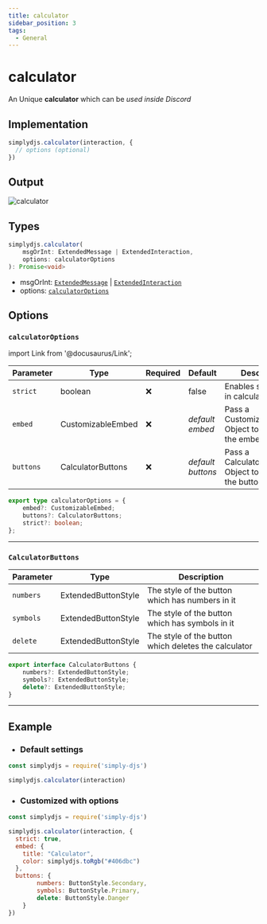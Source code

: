 ```yaml
---
title: calculator
sidebar_position: 3
tags:
  - General
---
```


# calculator

An Unique **calculator** which can be *used inside Discord*

## Implementation

```js
simplydjs.calculator(interaction, {
  // options (optional)
})
```

## Output

![calculator](https://i.postimg.cc/J0WFnn4W/image.png)


## Types
```ts
simplydjs.calculator(
	msgOrInt: ExtendedMessage | ExtendedInteraction,
	options: calculatorOptions
): Promise<void>
```

- msgOrInt: [`ExtendedMessage`](../typedef/extendedmessage.md) | [`ExtendedInteraction`](../typedef/extendedinteraction.md)
- options: [`calculatorOptions`](#calculatoroptions)


## Options

### `calculatorOptions`

import Link from '@docusaurus/Link';

| Parameter | Type | Required | Default    | Description |
| --------- | ----- | -------- | -------- | ---------- |
| `strict` | <Link to="https://developer.mozilla.org/en-US/docs/Web/JavaScript/Reference/Global_Objects/Boolean">boolean</Link>       | ❌ | false | Enables strict mode in calculator |
| `embed` | <Link to="../typedef/customizableembed.md">CustomizableEmbed</Link>         | ❌        | _default embed_  | Pass a CustomizableEmbed Object to customize the embed  |
| `buttons` | <Link to="#calculatorbuttons">CalculatorButtons</Link> | ❌        | _default buttons_  | Pass a CalculatorButtons Object to customize the button  |

```ts
export type calculatorOptions = {
	embed?: CustomizableEmbed;
	buttons?: CalculatorButtons;
	strict?: boolean;
};
```

--------------------

### `CalculatorButtons`

| Parameter    | Type   | Description  |
| ------------ | ------ | ------------ |
| `numbers`        | <Link to="../typedef/extendedbuttonstyle.md">ExtendedButtonStyle</Link> |  The style of the button which has numbers in it   |
|  `symbols`       | <Link to="../typedef/extendedbuttonstyle.md">ExtendedButtonStyle</Link> |  The style of the button which has symbols in it   |
|  `delete`       | <Link to="../typedef/extendedbuttonstyle.md">ExtendedButtonStyle</Link> |  The style of the button which deletes the calculator   |

```ts
export interface CalculatorButtons {
	numbers?: ExtendedButtonStyle;
	symbols?: ExtendedButtonStyle;
	delete?: ExtendedButtonStyle;
}
```

-----------------

## Example

- ### Default settings

```js title="calculator.js"
const simplydjs = require('simply-djs')

simplydjs.calculator(interaction)
```

- ### Customized with options

```js title="calculator.js"
const simplydjs = require('simply-djs')

simplydjs.calculator(interaction, {
  strict: true,
  embed: {
    title: "Calculator",
    color: simplydjs.toRgb("#406dbc")
  },
  buttons: {
		numbers: ButtonStyle.Secondary,
		symbols: ButtonStyle.Primary,
		delete: ButtonStyle.Danger
	}
})
```
